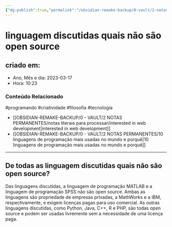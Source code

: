```yaml
---
{"dg-publish":true,"permalink":"/obsidian-remake-backup/0-vault/2-notas-permanentes/linguagem-discutidas-quais-nao-sao-open-source/","tags":["permanente","programando","criatividade","filosofia","tecnologia"],"dgHomeLink":true,"dgShowLocalGraph":true,"dgShowFileTree":true,"dgEnableSearch":true,"noteIcon":""}
---
```


# linguagem discutidas quais não são open source

## criado em: 

- Ano, Mês e dia: 2023-03-17
- Hora: 10:23

### Conteúdo Relacionado

#programando #criatividade #filosofia #tecnologia 
- [[OBSIDIAN-REMAKE-BACKUP/0 - VAULT/2 NOTAS PERMANENTES/notas literais para processar/interested in web development\|interested in web development]]
- [[OBSIDIAN-REMAKE-BACKUP/0 - VAULT/2 NOTAS PERMANENTES/10 linguagens de programação mais usadas no mundo e porquê\|10 linguagens de programação mais usadas no mundo e porquê]]

---

## De todas as linguagem discutidas quais não são open source?

Das linguagens discutidas, a linguagem de programação MATLAB e a linguagem de programação SPSS não são open source. Ambas as linguagens são propriedade de empresas privadas, a MathWorks e a IBM, respectivamente, e exigem licenças pagas para uso comercial. As outras linguagens discutidas, como Python, Java, C++, R e PHP, são todas open source e podem ser usadas livremente sem a necessidade de uma licença paga.
